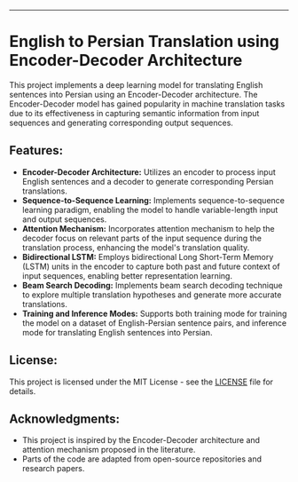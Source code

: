 
---

# English to Persian Translation using Encoder-Decoder Architecture

This project implements a deep learning model for translating English sentences into Persian using an Encoder-Decoder architecture. The Encoder-Decoder model has gained popularity in machine translation tasks due to its effectiveness in capturing semantic information from input sequences and generating corresponding output sequences.

## Features:
- **Encoder-Decoder Architecture:** Utilizes an encoder to process input English sentences and a decoder to generate corresponding Persian translations.
- **Sequence-to-Sequence Learning:** Implements sequence-to-sequence learning paradigm, enabling the model to handle variable-length input and output sequences.
- **Attention Mechanism:** Incorporates attention mechanism to help the decoder focus on relevant parts of the input sequence during the translation process, enhancing the model's translation quality.
- **Bidirectional LSTM:** Employs bidirectional Long Short-Term Memory (LSTM) units in the encoder to capture both past and future context of input sequences, enabling better representation learning.
- **Beam Search Decoding:** Implements beam search decoding technique to explore multiple translation hypotheses and generate more accurate translations.
- **Training and Inference Modes:** Supports both training mode for training the model on a dataset of English-Persian sentence pairs, and inference mode for translating English sentences into Persian.


## License:
This project is licensed under the MIT License - see the [LICENSE](LICENSE) file for details.

## Acknowledgments:
- This project is inspired by the Encoder-Decoder architecture and attention mechanism proposed in the literature.
- Parts of the code are adapted from open-source repositories and research papers.
